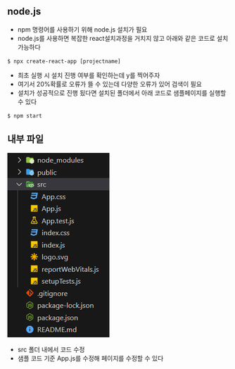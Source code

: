 ## node.js
- npm 명령어를 사용하기 위해 node.js 설치가 필요
- node.js를 사용하면 복잡한 react설치과정을 거치지 않고 아래와 같은 코드로 설치 가능하다
```
$ npx create-react-app [projectname]
```
- 최초 실행 시 설치 진행 여부를 확인하는데 y를 찍어주자
- 여기서 20%확률로 오류가 뜰 수 있는데 다양한 오류가 있어 검색이 필요
- 설치가 성공적으로 진행 됬다면 설치된 폴더에서 아래 코드로 샘플페이지를 실행할 수 있다
```
$ npm start
```
## 내부 파일
![](2023-07-07-09-44-10.png)
- src 폴더 내에서 코드 수정
- 샘플 코드 기준 App.js를 수정해 페이지를 수정할 수 있다
